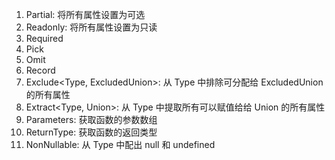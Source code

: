 1. Partial<Type>: 将所有属性设置为可选
2. Readonly<Type>: 将所有属性设置为只读
3. Required
4. Pick
5. Omit
6. Record
7. Exclude<Type, ExcludedUnion>: 从 Type 中排除可分配给 ExcludedUnion 的所有属性
8. Extract<Type, Union>: 从 Type 中提取所有可以赋值给给 Union 的所有属性
9. Parameters<Type>: 获取函数的参数数组
10. ReturnType<Type>: 获取函数的返回类型
11. NonNullable<Type>: 从 Type 中配出 null 和 undefined
